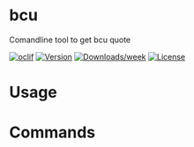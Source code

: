 bcu
===

Comandline tool to get bcu quote 

[![oclif](https://img.shields.io/badge/cli-oclif-brightgreen.svg)](https://oclif.io)
[![Version](https://img.shields.io/npm/v/bcu.svg)](https://npmjs.org/package/bcu)
[![Downloads/week](https://img.shields.io/npm/dw/bcu.svg)](https://npmjs.org/package/bcu)
[![License](https://img.shields.io/npm/l/bcu.svg)](https://github.com/acollazomayer/bcu/blob/master/package.json)

<!-- toc -->
# Usage
<!-- usage -->
# Commands
<!-- commands -->
